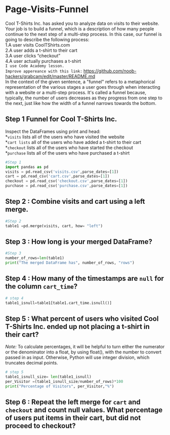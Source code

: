 # Page-Visits-Funnel
Cool T-Shirts Inc. has asked you to analyze data on visits to their website. Your job is to build a funnel, which is a description of how many people continue to the next step of a multi-step process.
In this case, our funnel is going to describe the following process:<br/>
1.A user visits CoolTShirts.com <br/>
2.A user adds a t-shirt to their cart <br/>
3.A user clicks “checkout” <br/>
4.A user actually purchases a t-shirt <br/> 
`I use Code Academy lesson.` <br/>
`Improve appereance with this link:` <a href="[https://bit.ly/2BNk3P1](https://github.com/noob-hackers/grabcam/edit/master/README.md)"> https://github.com/noob-hackers/grabcam/edit/master/README.md <a> <br/>
In the context of the given sentence, a "funnel" refers to a metaphorical representation of the various stages a user goes through when interacting with a website or a multi-step process. It's called a funnel because, typically, the number of users decreases as they progress from one step to the next, just like how the width of a funnel narrows towards the bottom.<br/>
## Step 1 Funnel for Cool T-Shirts Inc.
Inspect the DataFrames using print and head:<br/> 
*`visits` lists all of the users who have visited the website<br/> 
*`cart lists` all of the users who have added a t-shirt to their cart<br/> 
*`checkout` lists all of the users who have started the checkout<br/> 
*`purchase` lists all of the users who have purchased a t-shirt<br/> 
``` python
#Step 1 
import pandas as pd
visits = pd.read_csv('visits.csv',parse_dates=[1])
cart = pd.read_csv('cart.csv',parse_dates=[1])
checkout = pd.read_csv('checkout.csv',parse_dates=[1])
purchase = pd.read_csv('purchase.csv',parse_dates=[1])
```
## Step 2 : Combine visits and cart using a left merge.
```python
#Step 2
table1 =pd.merge(visits, cart, how= "left")
```
## Step 3 : How long is your merged DataFrame?
```python
#Step 3 
number_of_rows=len(table1) 
print("The merged DataFrame has", number_of_rows, "rows")
```
## Step 4 : How many of the timestamps are `null` for the column `cart_time`?
```python
# step 4 
table1_isnull=table1[table1.cart_time.isnull()]
```
## Step 5 : What percent of users who visited Cool T-Shirts Inc. ended up not placing a t-shirt in their cart?
*Note:* To calculate percentages, it will be helpful to turn either the numerator or the denominator into a float, by using float(), with the number to convert passed in as input. Otherwise, Python will use integer division, which truncates decimal points.
```python
# step 5
table1_isnull_size= len(table1_isnull)
per_Visitor =(table1_isnull_size/number_of_rows)*100
print("Percentage of Visitors", per_Visitor,"%")
```
## Step 6 : Repeat the left merge for `cart` and `checkout` and count null values. What percentage of users put items in their cart, but did not proceed to checkout?







